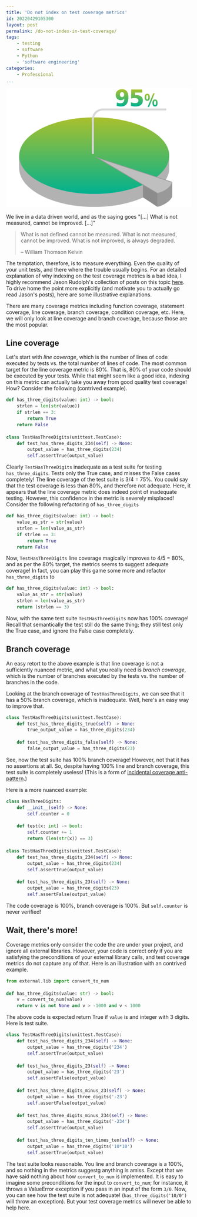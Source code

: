 ```yaml
---
title: 'Do not index on test coverage metrics'
id: 20220429105300
layout: post
permalink: /do-not-index-in-test-coverage/
tags:
    - testing
    - software
    - Python
    - 'software engineering'
categories:
    - Professional
...
```


![Coverage Chart](/images/chart-coverage.png)

We live in a data driven world, and as the saying goes "[…] What is not measured, cannot be improved. […]"
> What is not defined cannot be measured. What is not measured, cannot be improved. What is not improved, is always degraded. 
>
>    – William Thomson Kelvin

The temptation, therefore, is to measure everything. Even the quality of your unit tests, and there where the trouble usually begins. For an detailed explanation of why indexing on the test coverage metrics is a bad idea, I highly recommend Jason Rudolph's collection of posts on this topic [here](https://jasonrudolph.com/blog/testing-anti-patterns-how-to-fail-with-100-test-coverage/). To drive home the point more explicitly (and motivate you to actually go read Jason's posts), here are some illustrative explanations.

There are many coverage metrics including function coverage, statement coverage, line coverage, branch coverage, condition coverage, etc. Here, we will only look at line coverage and branch coverage, because those are the most popular.

## Line coverage
Let's start with *line coverage*, which is the number of lines of code executed by tests vs. the total number of lines of code. The most common target for the line coverage metric is 80%. That is, 80% of your code should be executed by your tests. While that might seem like a good idea, indexing on this metric can actually take you away from good quality test coverage! How? Consider the following (contrived example).

```python
def has_three_digits(value: int) -> bool:
    strlen = len(str(value))
    if strlen == 3:
        return True
    return False

class TestHasThreeDigits(unittest.TestCase):
    def test_has_three_digits_234(self) -> None:
        output_value = has_three_digits(234)
        self.assertTrue(output_value)
```
Clearly `TestHasThreeDigits` inadequate as a test suite for testing `has_three_digits`. Tests only the True case, and misses the False cases completely!
The line coverage of the test suite is 3/4 = 75%. You could say that the test coverage is less than 80%, and therefore not adequate. Here, it appears that the line coverage metric does indeed point of inadequate testing. However, this confidence in the metric is severely misplaced! Consider the following refactoring of `has_three_digits`
```python
def has_three_digits(value: int) -> bool:
    value_as_str = str(value)
    strlen = len(value_as_str)
    if strlen == 3:
        return True
    return False
```
Now, `TestHasThreeDigits` line coverage magically improves to 4/5 = 80%, and as per the 80% target, the metrics seems to suggest adequate coverage! In fact, you can play this game some more and refactor `has_three_digits` to 
```python
def has_three_digits(value: int) -> bool:
    value_as_str = str(value)
    strlen = len(value_as_str)
    return (strlen == 3)
```
Now, with the same test suite `TestHasThreeDigits` now has 100% coverage! Recall that semantically the test still do the same thing; they still test only the True case, and ignore the False case completely.

## Branch coverage
An easy retort to the above example is that line coverage is not a sufficiently nuanced metric, and what you really need is *branch coverage*, which is the number of branches executed by the tests vs. the number of branches in the code.

Looking at the branch coverage of `TestHasThreeDigits`, we can see that it has a 50% branch coverage, which is inadequate. Well, here's an easy way to improve that.
```python
class TestHasThreeDigits(unittest.TestCase):
    def test_has_three_digits_true(self) -> None:
        true_output_value = has_three_digits(234)

    def test_has_three_digits_false(self) -> None:
        false_output_value = has_three_digits(23)
```
See, now the test suite has 100% branch coverage! However, not that it has no assertions at all. So, despite having 100% line and branch coverage, this test suite is completely useless! (This is a form of [incidental coverage anti-pattern](https://jasonrudolph.com/blog/2008/06/17/testing-anti-patterns-incidental-coverage/).)

Here is a more nuanced example:
```python
class HasThreeDigits:
    def __init__(self) -> None:
        self.counter = 0
        
    def test(x: int) -> bool:
        self.counter += 1
        return (len(str(x)) == 3)
    
class TestHasThreeDigits(unittest.TestCase):
    def test_has_three_digits_234(self) -> None:
        output_value = has_three_digits(234)
        self.assertTrue(output_value)

    def test_has_three_digits_23(self) -> None:
        output_value = has_three_digits(23)
        self.assertFalse(output_value)
```
The code coverage is 100%, branch coverage is 100%. But `self.counter` is never verified!
## Wait, there's more!
Coverage metrics only consider the code the are under your project, and ignore all external libraries. However, your code is correct only if you are satisfying the preconditions of your external library calls, and test coverage metrics do not capture any of that. Here is an illustration with an contrived example.
```python
from external.lib import convert_to_num

def has_three_digits(value: str) -> bool:
    v = convert_to_num(value)
    return v is not None and v > -1000 and v < 1000
```
The above code is expected return True if `value` is and integer with 3 digits. Here is test suite.
```python
class TestHasThreeDigits(unittest.TestCase):
    def test_has_three_digits_234(self) -> None:
        output_value = has_three_digits('234')
        self.assertTrue(output_value)

    def test_has_three_digits_23(self) -> None:
        output_value = has_three_digits('23')
        self.assertFalse(output_value)

    def test_has_three_digits_minus_23(self) -> None:
        output_value = has_three_digits('-23')
        self.assertFalse(output_value)

    def test_has_three_digits_minus_234(self) -> None:
        output_value = has_three_digits('-234')
        self.assertTrue(output_value)

    def test_has_three_digits_ten_times_ten(self) -> None:
        output_value = has_three_digits('10*10')
        self.assertTrue(output_value)
```
The test suite looks reasonable. You line and branch coverage is a 100%, and so nothing in the metrics suggestg anything is amiss. Except that we have said nothing about how `convert_to_num` is implemented. It is easy to imagine some preconditions for the input to `convert_to_num`; for instance, it throws a ValueError exception if you pass in an input of the form `3/0`. Now, you can see how the test suite is not adequate! (`has_three_digits('10/0')` will throw an exception). But your test coverage metrics will never be able to help here. 
